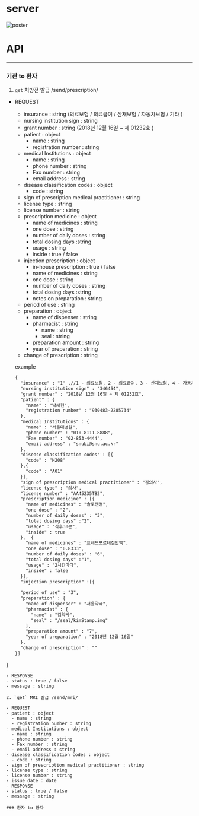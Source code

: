 # server

![poster](https://user-images.githubusercontent.com/19237348/50034937-bbcb1180-0042-11e9-9304-c45edb8785c4.jpg)





# API

----------------------------------------

### 기관 to 환자

1. `get` 처방전 발급 /send/prescription/

- REQUEST
  - insurance : string (의료보험 / 의료급여 / 산재보험 / 자동차보험 / 기타 )
  - nursing institution sign : string
  - grant number : string (2018년 12월 16일 ~ 제 01232호 )
  - patient : object
    - name : string
    - registration number : string
  - medical Institutions : object
    - name : string
    - phone number : string
    - Fax number : string
    - email address : string
  - disease classification codes : object
    - code : string
  - sign of prescription medical practitioner : string
  - license type : string
  - license number : string
  - prescription medicine : object 
    - name of medicines : string
    - one dose : string
    - number of daily doses : string
    - total dosing days :string
    - usage : string
    - inside : true / false
  - injection prescription : object
    - in-house prescription : true / false
    - name of medicines : string
    - one dose : string
    - number of daily doses : string
    - total dosing days :string
    - notes on preparation : string
  - period of use : string
  - preparation : object
    - name of dispenser : string
    - pharmacist : string
      - name : string
      - seal : string
    - preparation amount : string
    - year of preparation : string
  - change of prescription : string

  example
  ```markdown
  {
    "insurance" : "1" ,//1 - 의료보험, 2 - 의료급여, 3 - 산재보험, 4 - 자동차보험, 5 - 기타 )
    "nursing institution sign" : "346454",
    "grant number" : "2018년 12월 16일 ~ 제 01232호",
    "patient" : {
      "name" : "박채현",
      "registration number" : "930483-2285734"
    },
    "medical Institutions" : {
      "name" : "서울대병원",
      "phone number" : "010-8111-8888",
      "Fax number" : "02-853-4444",
      "email address" : "snubi@snu.ac.kr"
    },
    "disease classification codes" : [{
      "code" : "H208"
    },{
      "code" : "A01"
    }],
    "sign of prescription medical practitioner" : "김의사",
    "license type" : "의사",
    "license number" : "AA45235TB2",
    "prescription medicine" : [{
      "name of medicines" : "솔로젠정",
      "one dose" : "2",
      "number of daily doses" : "3",
      "total dosing days" :"2",
      "usage" : "식후30분",
      "inside" : true
    },  {
      "name of medicines" : "프레드포르테점안액",
      "one dose" : "0.8333",
      "number of daily doses" : "6",
      "total dosing days" :"1",
      "usage" : "2시간마다",
      "inside" : false
    }],
    "injection prescription" :[{
    
    "period of use" : "3",
    "preparation" : {
      "name of dispenser" : "서울약국",
      "pharmacist" : {
        "name" : "김약사",
        "seal" : "/seal/kimStamp.img"
      },
      "preparation amount" : "7",
      "year of preparation" : "2018년 12월 16일"
    },
    "change of prescription" : ""
  }]
}
  ```
- RESPONSE
  - status : true / false
  - message : string

2. `get` MRI 발급 /send/mri/

- REQUEST
  - patient : object
    - name : string
    - registration number : string
  - medical Institutions : object
    - name : string
    - phone number : string
    - Fax number : string
    - email address : string
  - disease classification codes : object
    - code : string
  - sign of prescription medical practitioner : string
  - license type : string
  - license number : string
  - issue date : date
- RESPONSE
  - status : true / false
  - message : string

### 환자 to 환자
  


